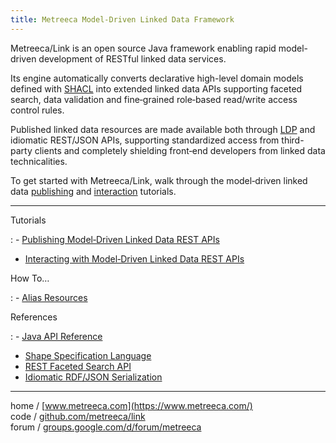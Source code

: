 ```yaml
---
title: Metreeca Model-Driven Linked Data Framework
---
```


Metreeca/Link is an open source Java framework enabling rapid model-driven development of RESTful linked data services.


Its engine automatically converts declarative high-level domain models defined with [SHACL](https://www.w3.org/TR/shacl/) into extended linked data APIs supporting faceted search, data validation and fine‑grained role‑based read/write access control rules.

Published linked data resources are made available both through [LDP](https://www.w3.org/TR/ldp-primer/) and idiomatic REST/JSON APIs, supporting standardized access from third-party clients and completely shielding front‑end developers from linked data technicalities.

To get started with Metreeca/Link, walk through the model‑driven linked data [publishing](tutorials/publishing-ldp-apis) and [interaction](tutorials/interacting-with-ldp-apis) tutorials.

---

Tutorials

: - [Publishing Model‑Driven Linked Data REST APIs](tutorials/publishing-ldp-apis)
- [Interacting with Model‑Driven Linked Data REST APIs](tutorials/interacting-with-ldp-apis)

How To…

: - [Alias Resources](how-to/alias-resources)

References

: - [Java API Reference](javadocs/index.html)
- [Shape Specification Language](references/spec-language)
- [REST Faceted Search API](references/faceted-search)
- [Idiomatic RDF/JSON Serialization](references/idiomatic-json)
<!-- - [Known Issues](references/known-issues) -->

---

home / [www.metreeca.com](https://www.metreeca.com/)  
code / [github.com/metreeca/link](https://github.com/metreeca/link)  
forum / [groups.google.com/d/forum/metreeca](https://groups.google.com/d/forum/metreeca)


